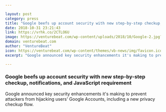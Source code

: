 ```yaml
---

layout: post
category: press
title: "Google beefs up account security with new step-by-step checkup, notifications, and JavaScript requirement"
date: 2018-10-31 23:21:43
link: https://vrhk.co/2CTLO6U
image: https://venturebeat.com/wp-content/uploads/2018/10/Google-2.jpg?fit=1704%2C1027&strip=all
domain: venturebeat.com
author: "VentureBeat"
icon: https://venturebeat.com/wp-content/themes/vb-news/img/favicon.ico
excerpt: "Google announced key security enhancements it's making to prevent attackers from hijacking users' Google Accounts, including a new privacy checkup flow."

---
```


### Google beefs up account security with new step-by-step checkup, notifications, and JavaScript requirement

Google announced key security enhancements it's making to prevent attackers from hijacking users' Google Accounts, including a new privacy checkup flow.